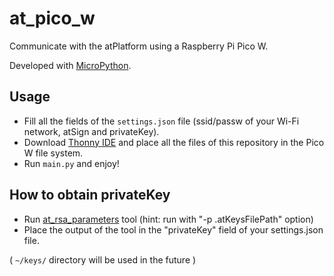 # at_pico_w
Communicate with the atPlatform using a Raspberry Pi Pico W.

Developed with [MicroPython](https://micropython.org/).

## Usage
- Fill all the fields of the `settings.json` file (ssid/passw of your Wi-Fi network, atSign and privateKey). 
- Download [Thonny IDE](https://thonny.org/) and place all the files of this repository in the Pico W file system.
- Run `main.py` and enjoy!

## How to obtain privateKey
- Run [at_rsa_parameters](https://github.com/realvarx/at_rsa_parameters) tool (hint: run with "-p .atKeysFilePath" option)
- Place the output of the tool in the "privateKey" field of your settings.json file.

( `~/keys/` directory will be used in the future )
